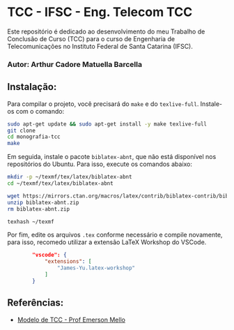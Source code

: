 # TCC - IFSC - Eng. Telecom TCC

Este repositório é dedicado ao desenvolvimento do meu Trabalho de Conclusão de Curso (TCC) para o curso de Engenharia de Telecomunicações no Instituto Federal de Santa Catarina (IFSC).

### Autor: Arthur Cadore Matuella Barcella

## Instalação: 

Para compilar o projeto, você precisará do `make` e do `texlive-full`. Instale-os com o comando:

```bash
sudo apt-get update && sudo apt-get install -y make texlive-full
git clone
cd monografia-tcc
make 
```

Em seguida, instale o pacote `biblatex-abnt`, que não está disponível nos repositórios do Ubuntu. Para isso, execute os comandos abaixo:

```bash
mkdir -p ~/texmf/tex/latex/biblatex-abnt
cd ~/texmf/tex/latex/biblatex-abnt

wget https://mirrors.ctan.org/macros/latex/contrib/biblatex-contrib/biblatex-abnt.zip
unzip biblatex-abnt.zip
rm biblatex-abnt.zip

texhash ~/texmf
```

Por fim, edite os arquivos `.tex` conforme necessário e compile novamente, para isso, recomedo utilizar a extensão LaTeX Workshop do VSCode.

```json 
		"vscode": {
			"extensions": [
				"James-Yu.latex-workshop"
			]
		}
```

## Referências:

- [Modelo de TCC - Prof Emerson Mello](https://github.com/emersonmello/monografia-latex-ifsc)